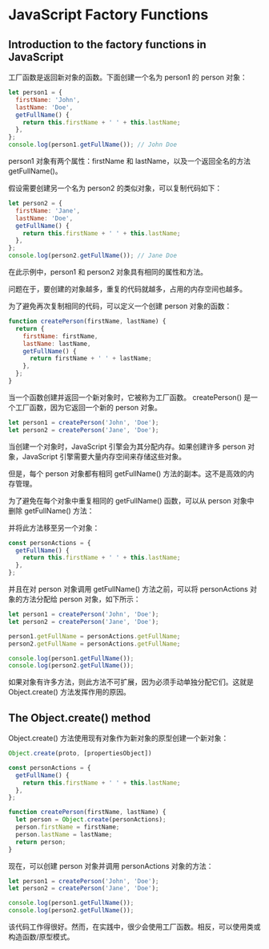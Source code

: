 # JavaScript Factory Functions

## Introduction to the factory functions in JavaScript

工厂函数是返回新对象的函数。下面创建一个名为 person1 的 person 对象：

```js
let person1 = {
  firstName: 'John',
  lastName: 'Doe',
  getFullName() {
    return this.firstName + ' ' + this.lastName;
  },
};
console.log(person1.getFullName()); // John Doe
```

person1 对象有两个属性：firstName 和 lastName，以及一个返回全名的方法 getFullName()。

假设需要创建另一个名为 person2 的类似对象，可以复制代码如下：

```js
let person2 = {
  firstName: 'Jane',
  lastName: 'Doe',
  getFullName() {
    return this.firstName + ' ' + this.lastName;
  },
};
console.log(person2.getFullName()); // Jane Doe
```

在此示例中，person1 和 person2 对象具有相同的属性和方法。

问题在于，要创建的对象越多，重复的代码就越多，占用的内存空间也越多。

为了避免再次复制相同的代码，可以定义一个创建 person 对象的函数：

```js
function createPerson(firstName, lastName) {
  return {
    firstName: firstName,
    lastName: lastName,
    getFullName() {
      return firstName + ' ' + lastName;
    },
  };
}
```

当一个函数创建并返回一个新对象时，它被称为工厂函数。 createPerson() 是一个工厂函数，因为它返回一个新的 person 对象。

```js
let person1 = createPerson('John', 'Doe');
let person2 = createPerson('Jane', 'Doe');
```

当创建一个对象时，JavaScript 引擎会为其分配内存。如果创建许多 person 对象，JavaScript 引擎需要大量内存空间来存储这些对象。

但是，每个 person 对象都有相同 getFullName() 方法的副本。这不是高效的内存管理。

为了避免在每个对象中重复相同的 getFullName() 函数，可以从 person 对象中删除 getFullName() 方法：

并将此方法移至另一个对象：

```js
const personActions = {
  getFullName() {
    return this.firstName + ' ' + this.lastName;
  },
};
```

并且在对 person 对象调用 getFullName() 方法之前，可以将 personActions 对象的方法分配给 person 对象，如下所示：

```js
let person1 = createPerson('John', 'Doe');
let person2 = createPerson('Jane', 'Doe');

person1.getFullName = personActions.getFullName;
person2.getFullName = personActions.getFullName;

console.log(person1.getFullName());
console.log(person2.getFullName());
```

如果对象有许多方法，则此方法不可扩展，因为必须手动单独分配它们。这就是 Object.create() 方法发挥作用的原因。

## The Object.create() method

Object.create() 方法使用现有对象作为新对象的原型创建一个新对象：

```js
Object.create(proto, [propertiesObject])
```

```js
const personActions = {
  getFullName() {
    return this.firstName + ' ' + this.lastName;
  },
};

function createPerson(firstName, lastName) {
  let person = Object.create(personActions);
  person.firstName = firstName;
  person.lastName = lastName;
  return person;
}
```

现在，可以创建 person 对象并调用 personActions 对象的方法：

```js
let person1 = createPerson('John', 'Doe');
let person2 = createPerson('Jane', 'Doe');

console.log(person1.getFullName());
console.log(person2.getFullName());
```

该代码工作得很好。然而，在实践中，很少会使用工厂函数。相反，可以使用类或构造函数/原型模式。